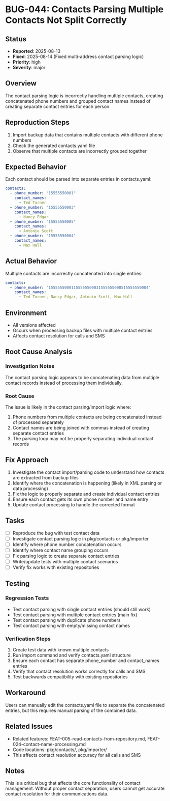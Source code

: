 # BUG-044: Contacts Parsing Multiple Contacts Not Split Correctly

## Status
- **Reported**: 2025-08-13
- **Fixed**: 2025-08-14 (Fixed multi-address contact parsing logic)
- **Priority**: high
- **Severity**: major

## Overview
The contact parsing logic is incorrectly handling multiple contacts, creating concatenated phone numbers and grouped contact names instead of creating separate contact entries for each person.

## Reproduction Steps
1. Import backup data that contains multiple contacts with different phone numbers
2. Check the generated contacts.yaml file
3. Observe that multiple contacts are incorrectly grouped together

## Expected Behavior
Each contact should be parsed into separate entries in contacts.yaml:

```yaml
contacts:
  - phone_number: "15555550001"
    contact_names:
      - Ted Turner
  - phone_number: "15555550003"
    contact_names:
      - Nancy Edgar
  - phone_number: "15555550005"
    contact_names:
      - Antonio Scott
  - phone_number: "15555550004"
    contact_names:
      - Max Hall
```

## Actual Behavior
Multiple contacts are incorrectly concatenated into single entries:

```yaml
contacts:
  - phone_number: "15555550001155555500031555555000515555550004"
    contact_names:
      - Ted Turner, Nancy Edgar, Antonio Scott, Max Hall
```

## Environment
- All versions affected
- Occurs when processing backup files with multiple contact entries
- Affects contact resolution for calls and SMS

## Root Cause Analysis
### Investigation Notes
The contact parsing logic appears to be concatenating data from multiple contact records instead of processing them individually.

### Root Cause
The issue is likely in the contact parsing/import logic where:
1. Phone numbers from multiple contacts are being concatenated instead of processed separately
2. Contact names are being joined with commas instead of creating separate contact entries
3. The parsing loop may not be properly separating individual contact records

## Fix Approach
1. Investigate the contact import/parsing code to understand how contacts are extracted from backup files
2. Identify where the concatenation is happening (likely in XML parsing or data processing)
3. Fix the logic to properly separate and create individual contact entries
4. Ensure each contact gets its own phone number and name entry
5. Update contact processing to handle the corrected format

## Tasks
- [ ] Reproduce the bug with test contact data
- [ ] Investigate contact parsing logic in pkg/contacts or pkg/importer
- [ ] Identify where phone number concatenation occurs
- [ ] Identify where contact name grouping occurs  
- [ ] Fix parsing logic to create separate contact entries
- [ ] Write/update tests with multiple contact scenarios
- [ ] Verify fix works with existing repositories

## Testing
### Regression Tests
- Test contact parsing with single contact entries (should still work)
- Test contact parsing with multiple contact entries (main fix)
- Test contact parsing with duplicate phone numbers
- Test contact parsing with empty/missing contact names

### Verification Steps
1. Create test data with known multiple contacts
2. Run import command and verify contacts.yaml structure
3. Ensure each contact has separate phone_number and contact_names entries
4. Verify that contact resolution works correctly for calls and SMS
5. Test backwards compatibility with existing repositories

## Workaround
Users can manually edit the contacts.yaml file to separate the concatenated entries, but this requires manual parsing of the combined data.

## Related Issues
- Related features: FEAT-005-read-contacts-from-repository.md, FEAT-024-contact-name-processing.md
- Code locations: pkg/contacts/, pkg/importer/
- This affects contact resolution accuracy for all calls and SMS

## Notes
This is a critical bug that affects the core functionality of contact management. Without proper contact separation, users cannot get accurate contact resolution for their communications data.